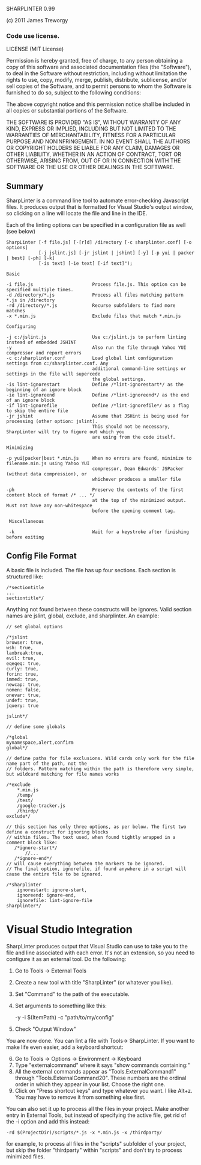 SHARPLINTER 0.99

(c) 2011 James Treworgy

### Code use license.

LICENSE (MIT License)
 
Permission is hereby granted, free of charge, to any person obtaining
a copy of this software and associated documentation files (the
"Software"), to deal in the Software without restriction, including
without limitation the rights to use, copy, modify, merge, publish,
distribute, sublicense, and/or sell copies of the Software, and to
permit persons to whom the Software is furnished to do so, subject to
the following conditions:
 
The above copyright notice and this permission notice shall be
included in all copies or substantial portions of the Software.

THE SOFTWARE IS PROVIDED "AS IS", WITHOUT WARRANTY OF ANY KIND,
EXPRESS OR IMPLIED, INCLUDING BUT NOT LIMITED TO THE WARRANTIES OF
MERCHANTABILITY, FITNESS FOR A PARTICULAR PURPOSE AND
NONINFRINGEMENT. IN NO EVENT SHALL THE AUTHORS OR COPYRIGHT HOLDERS BE
LIABLE FOR ANY CLAIM, DAMAGES OR OTHER LIABILITY, WHETHER IN AN ACTION
OF CONTRACT, TORT OR OTHERWISE, ARISING FROM, OUT OF OR IN CONNECTION
WITH THE SOFTWARE OR THE USE OR OTHER DEALINGS IN THE SOFTWARE.

## Summary

SharpLinter is a command line tool to automate error-checking Javascript files. It produces output that is formatted for 
Visual Studio's output window, so clicking on a line will locate the file and line in the IDE.

Each of the linting options can be specified in a configuration file as well (see below)

    
    SharpLinter [-f file.js] [-[r]d] /directory [-c sharplinter.conf] [-o options]
                [-j jslint.js] [-jr jslint | jshint] [-y] [-p yui | packer | best] [-ph] [-k]
                [-is text] [-ie text] [-if text]");

    Basic

    -i file.js                      Process file.js. This option can be specified multiple times.
    -d /directory/*.js              Process all files matching pattern *.js in /directory
    -rd /directory/*.js             Recurse subfolders to find more matches  
    -x *.min.js                     Exclude files that match *.min.js

    Configuring
    
    -j c:/jslint.js                 Use c:/jslint.js to perform linting instead of embedded JSHINT   
    -y                              Also run the file through Yahoo YUI compressor and report errors
    -c c:/sharplinter.conf          Load global lint configuration settings from c:/sharplinter.conf. Any 
                                    additional command-line settings or settings in the file will supercede
                                    the global settings.
    -is lint-ignorestart            Define /*lint-ignorestart*/ as the beginning of an ignore block
    -ie lint-ignoreend              Define /*lint-ignoreend*/ as the end of an ignore block
    -if lint-ignorefile             Define /*lint-ignorefile*/ as a flag to skip the entire file
    -jr jshint                      Assume that JSHint is being used for processing (other option: jslint).
                                    This should not be necessary, SharpLinter will try to figure out which you 
                                    are using from the code itself.
    
    Minimizing 
    
    -p yui|packer|best *.min.js     When no errors are found, minimize to filename.min.js using Yahoo YUI
                                    compressor, Dean Edwards' JSPacker (without data compression), or
                                    whichever produces a smaller file
    
    -ph                             Preserve the contents of the first content block of format /* ... */
                                    at the top of the minimized output. Must not have any non-whitespace
                                    before the opening comment tag.
    
     Miscellaneous
  
     -k                             Wait for a keystroke after finishing before exiting


## Config File Format

A basic file is included. The file has up four sections. Each section is structured like:

    /*sectiontitle  
    ...
    sectiontitle*/


Anything not found between these constructs will be ignores. Valid section names are jslint, global, exclude, and sharplinter. An example:

    // set global options

    /*jslint 
	browser: true, 
	wsh: true, 
	laxbreak:true,
	evil: true,
	eqeqeq: true,
	curly: true,
	forin: true,
	immed: true,
	newcap: true,
	nomen: false,
	onevar: true,
	undef: true,
	jquery: true
	
    jslint*/

    // define some globals 

    /*global 
	mynamespace,alert,confirm	
    global*/

    // define paths for file exclusions. Wild cards only work for the file name part of the path, not the 
    // folders. Pattern matching within the path is therefore very simple, but wildcard matching for file names works

    /*exclude
        *.min.js
        /temp/
        /test/
        /google-tracker.js
        /thirdp/
    exclude*/

    // this section has only three options, as per below. The first two define a construct for ignoring blocks
    // within files. The text used, when found tightly wrapped in a comment block like:
       /*ignore-start*/
           //...
       /*ignore-end*/
    // will cause everything between the markers to be ignored.
    // The final option, ignorefile, if found anywhere in a script will cause the entire file to be ignored.

    /*sharplinter
        ignorestart: ignore-start,
        ignoreend: ignore-end,
        ignorefile: lint-ignore-file
    sharplinter*/


# Visual Studio Integration

SharpLinter produces output that Visual Studio can use to take you to the file and line associated with each error. It's not an extension, so you need
to configure it as an external tool. Do the following:

1. Go to Tools -> External Tools
2. Create a new tool with title "SharpLinter" (or whatever you like).
3. Set "Command" to the path of the executable.
4. Set arguments to something like this:

    -y -i $(ItemPath) -c "path/to/my/config" 

5. Check "Output Window"

You are now done. You can lint a file with Tools-> SharpLinter. If you want to make life even easier, add a keyboard shortcut:

6. Go to Tools -> Options -> Environment -> Keyboard
7. Type "externalcommand" where it says "show commands containing:"
8. All the external commands appear as "Tools.ExternalCommand1" through "Tools.ExternalCommand20". These numbers are the ordinal order in which they appear in your list. Choose the right one.
9. Click on "Press shortcut keys" and type whatever you want. I like Alt+z. You may have to remove it from something else first.

You can also set it up to process all the files in your project. Make another entry in External Tools, but instead of specifying the active file, get rid of the -i option and add this instead:

    -rd $(ProjectDir)/scripts/*.js -x *.min.js -x /thirdparty/

for example, to process all files in the "scripts" subfolder of your project, but skip the folder "thirdparty" within "scripts" and don't try to process minimized files.

